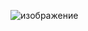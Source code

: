 ![изображение](https://github.com/AGBullet/HomeWorkScriptsMLops/assets/78823503/c51f0798-191e-4295-8185-ec3dc6fd616f)

